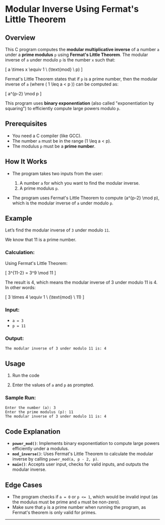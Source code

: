 
# Modular Inverse Using Fermat's Little Theorem

## Overview

This C program computes the **modular multiplicative inverse** of a number `a` under a **prime modulus** `p` using **Fermat's Little Theorem**. The modular inverse of `a` under modulo `p` is the number `x` such that:

\[
a \times x \equiv 1 \ (\text{mod} \ p)
\]

Fermat's Little Theorem states that if `p` is a prime number, then the modular inverse of `a` (where \( 1 \leq a < p \)) can be computed as:

\[
a^{p-2} \mod p
\]

This program uses **binary exponentiation** (also called "exponentiation by squaring") to efficiently compute large powers modulo `p`.

## Prerequisites

- You need a C compiler (like GCC).
- The number `a` must be in the range \(1 \leq a < p\).
- The modulus `p` must be a **prime number**.

## How It Works

- The program takes two inputs from the user:
  1. A number `a` for which you want to find the modular inverse.
  2. A prime modulus `p`.

- The program uses Fermat's Little Theorem to compute \(a^{p-2} \mod p\), which is the modular inverse of `a` under modulo `p`.

## Example

Let’s find the modular inverse of `3` under modulo `11`.

We know that 11 is a prime number.

### Calculation:

Using Fermat's Little Theorem:

\[
3^{11-2} = 3^9 \mod 11
\]

The result is 4, which means the modular inverse of 3 under modulo 11 is 4. In other words:

\[
3 \times 4 \equiv 1 \ (\text{mod} \ 11)
\]

### Input:

- `a = 3`
- `p = 11`

### Output:

```
The modular inverse of 3 under modulo 11 is: 4
```

## Usage

1. Run the code

2. Enter the values of `a` and `p` as prompted.

### Sample Run:

```
Enter the number (a): 3
Enter the prime modulus (p): 11
The modular inverse of 3 under modulo 11 is: 4
```

## Code Explanation

- **`power_mod()`**: Implements binary exponentiation to compute large powers efficiently under a modulus.
- **`mod_inverse()`**: Uses Fermat's Little Theorem to calculate the modular inverse by calling `power_mod(a, p - 2, p)`.
- **`main()`**: Accepts user input, checks for valid inputs, and outputs the modular inverse.

## Edge Cases

- The program checks if `a = 0` or `p <= 1`, which would be invalid input (as the modulus must be prime and `a` must be non-zero).
- Make sure that `p` is a prime number when running the program, as Fermat's theorem is only valid for primes.

--- 
